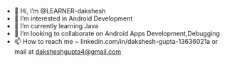 - 👋 Hi, I’m @LEARNER-dakshesh
- 👀 I’m interested in Android Development
- 🌱 I’m currently learning Java 
- 💞️ I’m looking to collaborate on Android Apps Development,Debugging
- 📫 How to reach me  ~ linkedin.com/in/dakshesh-gupta-13636021a or mail at daksheshgupta4@gmail.com

<!---
LEARNER-dakshesh/LEARNER-dakshesh is a ✨ special ✨ repository because its `README.md` (this file) appears on your GitHub profile.
You can click the Preview link to take a look at your changes.
--->
